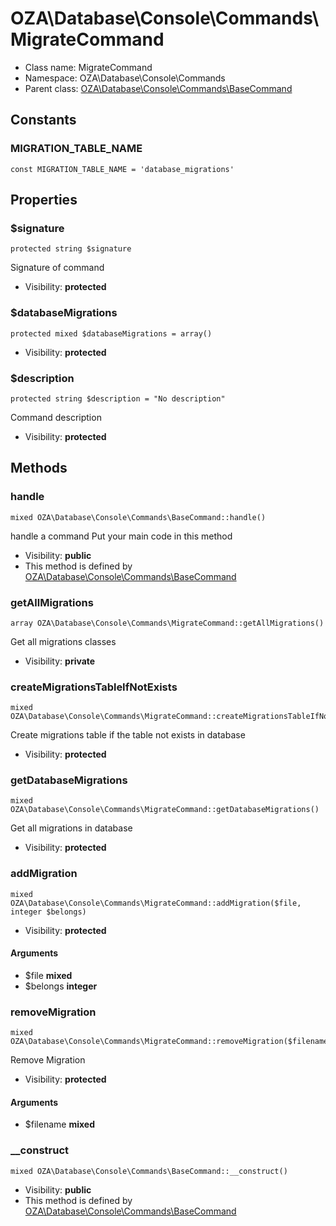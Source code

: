 OZA\Database\Console\Commands\MigrateCommand
===============






* Class name: MigrateCommand
* Namespace: OZA\Database\Console\Commands
* Parent class: [OZA\Database\Console\Commands\BaseCommand](OZA-Database-Console-Commands-BaseCommand.md)



Constants
----------


### MIGRATION_TABLE_NAME

    const MIGRATION_TABLE_NAME = 'database_migrations'





Properties
----------


### $signature

    protected string $signature

Signature of command



* Visibility: **protected**


### $databaseMigrations

    protected mixed $databaseMigrations = array()





* Visibility: **protected**


### $description

    protected string $description = "No description"

Command description



* Visibility: **protected**


Methods
-------


### handle

    mixed OZA\Database\Console\Commands\BaseCommand::handle()

handle a command
Put your main code in this method



* Visibility: **public**
* This method is defined by [OZA\Database\Console\Commands\BaseCommand](OZA-Database-Console-Commands-BaseCommand.md)




### getAllMigrations

    array OZA\Database\Console\Commands\MigrateCommand::getAllMigrations()

Get all migrations classes



* Visibility: **private**




### createMigrationsTableIfNotExists

    mixed OZA\Database\Console\Commands\MigrateCommand::createMigrationsTableIfNotExists()

Create migrations table if the table not exists in database



* Visibility: **protected**




### getDatabaseMigrations

    mixed OZA\Database\Console\Commands\MigrateCommand::getDatabaseMigrations()

Get all migrations in database



* Visibility: **protected**




### addMigration

    mixed OZA\Database\Console\Commands\MigrateCommand::addMigration($file, integer $belongs)





* Visibility: **protected**


#### Arguments
* $file **mixed**
* $belongs **integer**



### removeMigration

    mixed OZA\Database\Console\Commands\MigrateCommand::removeMigration($filename)

Remove Migration



* Visibility: **protected**


#### Arguments
* $filename **mixed**



### __construct

    mixed OZA\Database\Console\Commands\BaseCommand::__construct()





* Visibility: **public**
* This method is defined by [OZA\Database\Console\Commands\BaseCommand](OZA-Database-Console-Commands-BaseCommand.md)



